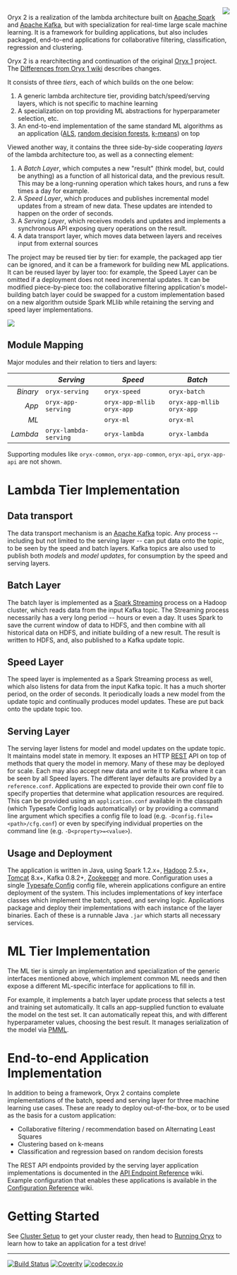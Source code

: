 <img align="right" src="https://raw.github.com/wiki/OryxProject/oryx/OryxLogoMedium.png" />

Oryx 2 is a realization of the lambda architecture built on [Apache Spark](http://spark.apache.org) 
and [Apache Kafka](http://kafka.apache.org), but with specialization for real-time large scale machine 
learning. It is a framework for building applications, but also includes packaged, end-to-end 
applications for collaborative filtering, classification, regression and clustering.

Oryx 2 is a rearchitecting and continuation of the original [Oryx 1](http://github.com/cloudera/oryx) project. 
The [Differences from Oryx 1 wiki](https://github.com/OryxProject/oryx/wiki/Differences-From-Oryx-1) describes changes.

It consists of three _tiers_, each of which builds on the one below:

1. A generic lambda architecture tier, providing batch/speed/serving layers, which is not 
specific to machine learning
1. A specialization on top providing ML abstractions for hyperparameter selection, etc.
1. An end-to-end implementation of the same standard ML algorithms as an application
([ALS](labs.yahoo.com/files/HuKorenVolinsky-ICDM08.pdf), 
[random decision forests](http://en.wikipedia.org/wiki/Random_forest), 
[k-means](http://en.wikipedia.org/wiki/K-means_clustering)) on top

Viewed another way, it contains the three side-by-side cooperating _layers_ of the lambda 
architecture too, as well as a connecting element:

1. A *Batch Layer*, which computes a new "result" (think model, but, could be anything) 
as a function of all historical data, and the previous result. This may be a long-running operation
which takes hours, and runs a few times a day for example. 
2. A *Speed Layer*, which produces and publishes incremental model updates from a 
stream of new data. These updates are intended to happen on the order of seconds. 
3. A *Serving Layer*, which receives models and updates and implements a synchronous API exposing
query operations on the result.
4. A data transport layer, which moves data between layers and receives input from external sources

The project may be reused tier by tier: for example, the packaged app tier can be ignored, and it 
can be a framework for building new ML applications. It can be reused layer by layer too: 
for example, the Speed Layer can be omitted if a deployment does not need incremental updates.
It can be modified piece-by-piece too: the collaborative filtering application's model-building
batch layer could be swapped for a custom implementation based on a new algorithm outside
Spark MLlib while retaining the serving and speed layer implementations.

<img src="https://raw.github.com/wiki/OryxProject/oryx/Architecture.png"/>

## Module Mapping

Major modules and their relation to tiers and layers:

|          | *Serving*             | *Speed*                     | *Batch*                     |
| --------:| --------------------- | --------------------------- | --------------------------- |
| *Binary* | `oryx-serving`        | `oryx-speed`                | `oryx-batch`                |
| *App*    | `oryx-app-serving`    | `oryx-app-mllib` `oryx-app` | `oryx-app-mllib` `oryx-app` |
| *ML*     |                       | `oryx-ml`                   | `oryx-ml`                   |
| *Lambda* | `oryx-lambda-serving` | `oryx-lambda`               | `oryx-lambda`               |

Supporting modules like `oryx-common`, `oryx-app-common`, `oryx-api`, `oryx-app-api` are not shown.

# Lambda Tier Implementation

## Data transport

The data transport mechanism is an [Apache Kafka](http://kafka.apache.org/) topic. 
Any process -- including but not limited to the serving layer -- can put data onto the topic, 
to be seen by the speed and batch layers. Kafka topics are also used to publish both
*models* and *model updates*, for consumption by the speed and serving layers.

## Batch Layer

The batch layer is implemented as a [Spark Streaming](http://spark.apache.org/streaming/) 
process on a Hadoop cluster, which reads data from the input Kafka topic. The Streaming process 
necessarily has a very long period -- hours or even a day. It uses Spark to save the 
current window of data to HDFS, and then combine with all historical data on HDFS, and 
initiate building of a new result. The result is written to HDFS, and, also published
to a Kafka update topic.

## Speed Layer

The speed layer is implemented as a Spark Streaming process as well, which also listens for
data from the input Kafka topic. It has a much shorter period, on the order of seconds. 
It periodically loads a new model from the update topic and continually produces model updates.
These are put back onto the update topic too.

## Serving Layer

The serving layer listens for model and model updates on the update topic. It maintains model
state in memory. It exposes an HTTP 
[REST](http://en.wikipedia.org/wiki/Representational_state_transfer) API on top of methods 
that query the model in memory. Many of these may be deployed for scale. Each may 
also accept new data and write it to Kafka where it can be seen by all Speed layers.
The different layer defaults are provided by a `reference.conf`. Applications are expected to provide their 
own conf file to specify properties that determine what application resources are required. This can be provided 
using an `application.conf` available in the classpath (which Typesafe Config loads automatically) or 
by providing a command line argument which specifies a config file to load 
(e.g. `-Dconfig.file=<path>/cfg.conf`) or even by specifying individual properties on the command line 
(e.g. `-D<property>=<value>`).

## Usage and Deployment

The application is written in Java, using Spark 1.2.x+, 
[Hadoop](http://hadoop.apache.org/) 2.5.x+, [Tomcat](http://tomcat.apache.org/) 8.x+,
Kafka 0.8.2+, [Zookeeper](http://zookeeper.apache.org/) and more. Configuration uses a single 
[Typesafe Config](https://github.com/typesafehub/config) config file, wherein 
applications configure an entire deployment of the system. This includes implementations of 
key interface classes which implement the batch, speed, and serving logic. Applications  
package and deploy their implementations with each instance of the layer binaries. Each 
of these is a runnable Java `.jar` which starts all necessary services.

# ML Tier Implementation

The ML tier is simply an implementation and specialization of the generic interfaces mentioned 
above, which implement common ML needs and then expose a different ML-specific interface for
applications to fill in.

For example, it implements a batch layer update process that selects a test and training set
automatically. It calls an app-supplied function to evaluate the model on the test set.
It can automatically repeat this, and with different hyperparameter values, choosing the best
result. It manages serialization of the model via 
[PMML](http://www.dmg.org/v4-2-1/GeneralStructure.html).

# End-to-end Application Implementation

In addition to being a framework, Oryx 2 contains complete implementations of the batch, speed and 
serving layer for three machine learning use cases. These are ready to deploy out-of-the-box, or to be
used as the basis for a custom application:

- Collaborative filtering / recommendation based on Alternating Least Squares
- Clustering based on k-means
- Classification and regression based on random decision forests

The REST API endpoints provided by the serving layer application implementations is documented in the 
[API Endpoint Reference](https://github.com/OryxProject/oryx/wiki/API-Endpoint-Reference) wiki. 
Example configuration that enables these applications is available in the 
[Configuration Reference](https://github.com/OryxProject/oryx/wiki/Configuration-Reference) wiki.

# Getting Started

See [Cluster Setup](https://github.com/OryxProject/oryx/wiki/Cluster-Setup) to get your cluster ready, then head to [Running Oryx](https://github.com/OryxProject/oryx/wiki/Running-Oryx) to learn how to 
take an application for a test drive!

------

[![Build Status](https://travis-ci.org/OryxProject/oryx.png?branch=master)](https://travis-ci.org/OryxProject/oryx)
[![Coverity](https://scan.coverity.com/projects/2697/badge.svg)](https://scan.coverity.com/projects/2697)
[![codecov.io](https://codecov.io/github/OryxProject/oryx/coverage.svg?branch=master)](https://codecov.io/github/OryxProject/oryx?branch=master)
